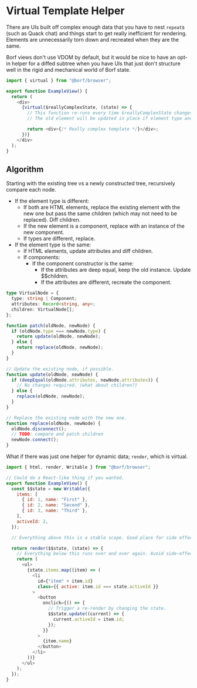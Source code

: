 # Virtual Template Helper

There are UIs built off complex enough data that you have to nest `repeat`s (such as Quack chat) and things start to get really inefficient for rendering. Elements are unnecessarily torn down and recreated when they are the same.

Borf views don't use VDOM by default, but it would be nice to have an opt-in helper for a diffed subtree when you have UIs that just don't structure well in the rigid and mechanical world of Borf state.

```js
import { virtual } from "@borf/browser";

export function ExampleView() {
  return (
    <div>
      {virtual($reallyComplexState, (state) => {
        // This function re-runs every time $reallyComplexState changes, but returned markup is diffed and reused as much as possible.
        // The old element will be updated in place if element type and attributes are deep equal.

        return <div>{/* Really complex template */}</div>;
      })}
    </div>
  );
}
```

## Algorithm

Starting with the existing tree vs a newly constructed tree, recursively compare each node.

- If the element type is different:
  - If both are HTML elements, replace the existing element with the new one but pass the same children (which may not need to be replaced). Diff children.
  - If the new element is a component, replace with an instance of the new component.
  - If types are different, replace.
- If the element type is the same:
  - If HTML elements, update attributes and diff children.
  - If components:
    - If the component constructor is the same:
      - If the attributes are deep equal, keep the old instance. Update $$children.
      - If the attributes are different, recreate the component.

```ts
type VirtualNode = {
  type: string | Component;
  attributes: Record<string, any>;
  children: VirtualNode[];
};

function patch(oldNode, newNode) {
  if (oldNode.type === newNode.type) {
    return update(oldNode, newNode);
  } else {
    return replace(oldNode, newNode);
  }
}

// Update the existing node, if possible.
function update(oldNode, newNode) {
  if (deepEqual(oldNode.attributes, newNode.attributes)) {
    // No changes required. (what about children?)
  } else {
    replace(oldNode, newNode);
  }
}

// Replace the existing node with the new one.
function replace(oldNode, newNode) {
  oldNode.disconnect();
  // TODO: compare and patch children
  newNode.connect();
}
```

What if there was just one helper for dynamic data; `render`, which is virtual.

```js
import { html, render, Writable } from "@borf/browser";

// Could do a React-like thing if you wanted.
export function ExampleView() {
  const $$state = new Writable({
    items: [
      { id: 1, name: "First" },
      { id: 2, name: "Second" },
      { id: 3, name: "Third" },
    ],
    activeId: 2,
  });

  // Everything above this is a stable scope. Good place for side effects and references.

  return render($$state, (state) => {
    // Everything below this runs over and over again. Avoid side-effects.
    return (
      <ul>
        {state.items.map((item) => (
          <li
            id={"item" + item.id}
            class={{ active: item.id === state.activeId }}
          >
            <button
              onclick={() => {
                // Trigger a re-render by changing the state.
                $$state.update((current) => {
                  current.activeId = item.id;
                });
              }}
            >
              {item.name}
            </button>
          </li>
        ))}
      </ul>
    );
  });
}
```
